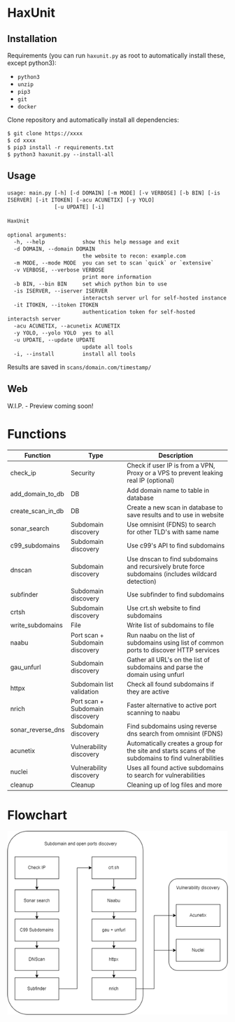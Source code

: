 # HaxUnit

## Installation

Requirements (you can run `haxunit.py` as root to automatically install these, except python3):
- `python3`
- `unzip`
- `pip3`
- `git`
- `docker`


Clone repository and automatically install all dependencies:
```commandline
$ git clone https://xxxx
$ cd xxxx
$ pip3 install -r requirements.txt
$ python3 haxunit.py --install-all
```

## Usage

```commandline
usage: main.py [-h] [-d DOMAIN] [-m MODE] [-v VERBOSE] [-b BIN] [-is ISERVER] [-it ITOKEN] [-acu ACUNETIX] [-y YOLO]
               [-u UPDATE] [-i]

HaxUnit

optional arguments:
  -h, --help            show this help message and exit
  -d DOMAIN, --domain DOMAIN
                        the website to recon: example.com
  -m MODE, --mode MODE  you can set to scan `quick` or `extensive`
  -v VERBOSE, --verbose VERBOSE
                        print more information
  -b BIN, --bin BIN     set which python bin to use
  -is ISERVER, --iserver ISERVER
                        interactsh server url for self-hosted instance
  -it ITOKEN, --itoken ITOKEN
                        authentication token for self-hosted interactsh server
  -acu ACUNETIX, --acunetix ACUNETIX
  -y YOLO, --yolo YOLO  yes to all
  -u UPDATE, --update UPDATE
                        update all tools
  -i, --install         install all tools
```

Results are saved in `scans/domain.com/timestamp/`

## Web
W.I.P. - Preview coming soon!

# Functions

| Function           | Type                            | Description                                                                                           |
|--------------------|---------------------------------|-------------------------------------------------------------------------------------------------------|
| check_ip           | Security                        | Check if user IP is from a VPN, Proxy or a VPS to prevent leaking real IP (optional)                  |
| add_domain_to_db   | DB                              | Add domain name to table in database                                                                  |
| create_scan_in_db  | DB                              | Create a new scan in database to save results and to use in website                                   |
| sonar_search       | Subdomain discovery             | Use omnisint (FDNS) to search for other TLD's with same name                                          |
| c99_subdomains     | Subdomain discovery             | Use c99's API to find subdomains                                                                      |
| dnscan             | Subdomain discovery             | Use dnscan to find subdomains and recursively brute force subdomains (includes wildcard detection)    |
| subfinder          | Subdomain discovery             | Use subfinder to find subdomains                                                                      |
| crtsh              | Subdomain discovery             | Use crt.sh website to find subdomains                                                                 |
| write_subdomains   | File                            | Write list of subdomains to file                                                                      |
| naabu              | Port scan + Subdomain discovery | Run naabu on the list of subdomains using list of common ports to discover HTTP services              |
| gau_unfurl         | Subdomain discovery             | Gather all URL's on the list of subdomains and parse the domain using unfurl                          | 
| httpx              | Subdomain list validation       | Check all found subdomains if they are active                                                         | 
| nrich              | Port scan + Subdomain discovery | Faster alternative to active port scanning to naabu                                                   | 
| sonar_reverse_dns  | Subdomain discovery             | Find subdomains using reverse dns search from omnisint (FDNS)                                         |
| acunetix           | Vulnerability discovery         | Automatically creates a group for the site and starts scans of the subdomains to find vulnerabilities |
| nuclei             | Vulnerability discovery         | Uses all found active subdomains to search for vulnerabilities                                        | 
| cleanup            | Cleanup                         | Cleaning up of log files and more                                                                     |


# Flowchart
![Flowchart](/static/flowchart.png)
